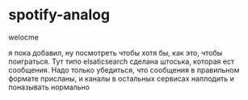 # spotify-analog

welocme

я пока добавил, ну посмотреть чтобы хотя бы, как это, чтобы поиграться. Тут типо elsaticsearch сделана штоська, которая ест сообщения. Надо только убедиться, что сообщения в правильном формате присланы, и каналы в остальных сервисах наплодить и поназывать нормально
